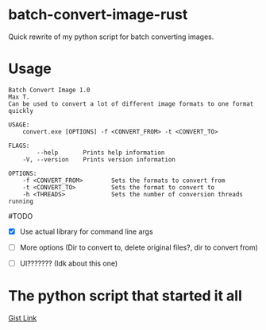 # batch-convert-image-rust
 Quick rewrite of my python script for batch converting images. 

# Usage
```
Batch Convert Image 1.0
Max T.
Can be used to convert a lot of different image formats to one format quickly

USAGE:
    convert.exe [OPTIONS] -f <CONVERT_FROM> -t <CONVERT_TO>

FLAGS:
        --help       Prints help information
    -V, --version    Prints version information

OPTIONS:
    -f <CONVERT_FROM>        Sets the formats to convert from
    -t <CONVERT_TO>          Sets the format to convert to
    -h <THREADS>             Sets the number of conversion threads running
```

#TODO
- [x] Use actual library for command line args
- [ ] More options (Dir to convert to, delete original files?, dir to convert from)
- [ ] UI??????? (Idk about this one)


# The python script that started it all
 [Gist Link](https://gist.github.com/Maxty99/e8d3d46233d05c1094ea8232a966fa79)
